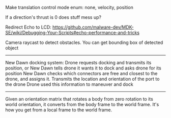 Make translation control mode enum: none, velocity, position

If a direction's thrust is 0 does stuff mess up?

Redirect Echo to LCD: https://github.com/malware-dev/MDK-SE/wiki/Debugging-Your-Scripts#echo-performance-and-tricks

Camera raycast to detect obstacles. You can get bounding box of detected object

---

New Dawn docking system:
Drone requests docking and transmits its position, or New Dawn tells drone it wants it to dock and asks drone for its position
New Dawn checks which connectors are free and closest to the drone, and assigns it. Transmits the location and orientation of the port to the drone
Drone used this information to maneuver and dock

---

Given an orientation matrix that rotates a body from zero rotation to its world orientation, it converts from the body frame to the world frame. It's how you get from a local frame to the world frame.
